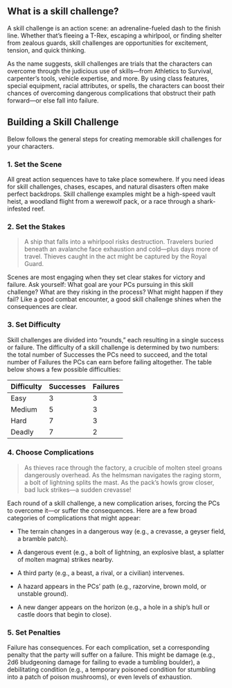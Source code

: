 ## What is a skill challenge?
A skill challenge is an action scene: an adrenaline-fueled dash to the finish line. Whether that’s fleeing a T-Rex, escaping a whirlpool, or finding shelter from zealous guards, skill challenges are opportunities for excitement, tension, and quick thinking.

As the name suggests, skill challenges are trials that the characters can overcome through the judicious use of skills—from Athletics to Survival, carpenter’s tools, vehicle expertise, and more. By using class features, special equipment, racial attributes, or spells, the characters can boost their chances of overcoming dangerous complications that obstruct their path forward—or else fall into failure.

## Building a Skill Challenge
Below follows the general steps for creating memorable skill challenges for your characters.

### 1. Set the Scene
All great action sequences have to take place somewhere. If you need ideas for skill challenges, chases, escapes, and natural disasters often make perfect backdrops. Skill challenge examples might be a high-speed vault heist, a woodland flight from a werewolf pack, or a race through a shark-infested reef.

### 2. Set the Stakes
>A ship that falls into a whirlpool risks destruction. Travelers buried beneath an avalanche face exhaustion and cold—plus days more of travel. Thieves caught in the act might be captured by the Royal Guard. 

Scenes are most engaging when they set clear stakes for victory and failure. Ask yourself: What goal are your PCs pursuing in this skill challenge? What are they risking in the process? What might happen if they fail? Like a good combat encounter, a good skill challenge shines when the consequences are clear.

### 3. Set Difficulty
Skill challenges are divided into “rounds,” each resulting in a single success or failure. The difficulty of a skill challenge is determined by two numbers: the total number of Successes the PCs need to succeed, and the total number of Failures the PCs can earn before failing altogether. The table below shows a few possible difficulties:

| Difficulty | Successes | Failures |
|------------|-----------|----------|
| Easy       | 3         | 3        |
| Medium     | 5         | 3        |
| Hard       | 7         | 3        |
| Deadly     | 7         | 2        |

### 4. Choose Complications
>As thieves race through the factory, a crucible of molten steel groans dangerously overhead. As the helmsman navigates the raging storm, a bolt of lightning splits the mast. As the pack’s howls grow closer, bad luck strikes—a sudden crevasse!

Each round of a skill challenge, a new complication arises, forcing the PCs to overcome it—or suffer the consequences. Here are a few broad categories of complications that might appear:

- The terrain changes in a dangerous way (e.g., a crevasse, a geyser field, a bramble patch).

- A dangerous event (e.g., a bolt of lightning, an explosive blast, a splatter of molten magma) strikes nearby.

- A third party (e.g., a beast, a rival, or a civilian) intervenes.

- A hazard appears in the PCs’ path (e.g., razorvine, brown mold, or unstable ground).

- A new danger appears on the horizon (e.g., a hole in a ship’s hull or castle doors that begin to close).

### 5. Set Penalties
Failure has consequences. For each complication, set a corresponding penalty that the party will suffer on a failure. This might be damage (e.g., 2d6 bludgeoning damage for failing to evade a tumbling boulder), a debilitating condition (e.g., a temporary poisoned condition for stumbling into a patch of poison mushrooms), or even levels of exhaustion.

